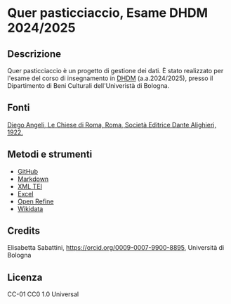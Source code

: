 # Quer pasticciaccio, Esame DHDM 2024/2025 

## Descrizione
Quer pasticciaccio è un progetto di gestione dei dati. È stato realizzato per l'esame del corso di insegnamento in [DHDM](https://www.unibo.it/it/studiare/insegnamenti-competenze-trasversali-moocs/insegnamenti/insegnamento/2024/502386) (a.a.2024/2025), presso il Dipartimento di Beni Culturali dell'Univeristà di Bologna.

## Fonti
[Diego Angeli, Le Chiese di Roma, Roma, Società Editrice Dante Alighieri, 1922.](https://archive.org/details/lechiesediromagu00ange_0/page/n7/mode/2up)

## Metodi e strumenti 
* [GitHub]([https://github.com/](https://github.com/elisabestia/qrpstcccc_project_dhdm))
* [Markdown](https://www.markdownguide.org/)
* [XML TEI](https://code.visualstudio.com/)
* [Excel](https://excel.cloud.microsoft/)
* [Open Refine](https://openrefine.org/)
* [Wikidata](https://www.wikidata.org/wiki/Wikidata:Main_Page)

## Credits 
Elisabetta Sabattini, <https://orcid.org/0009-0007-9900-8895>, Università di Bologna 

## Licenza 
CC-01
CC0 1.0 Universal
